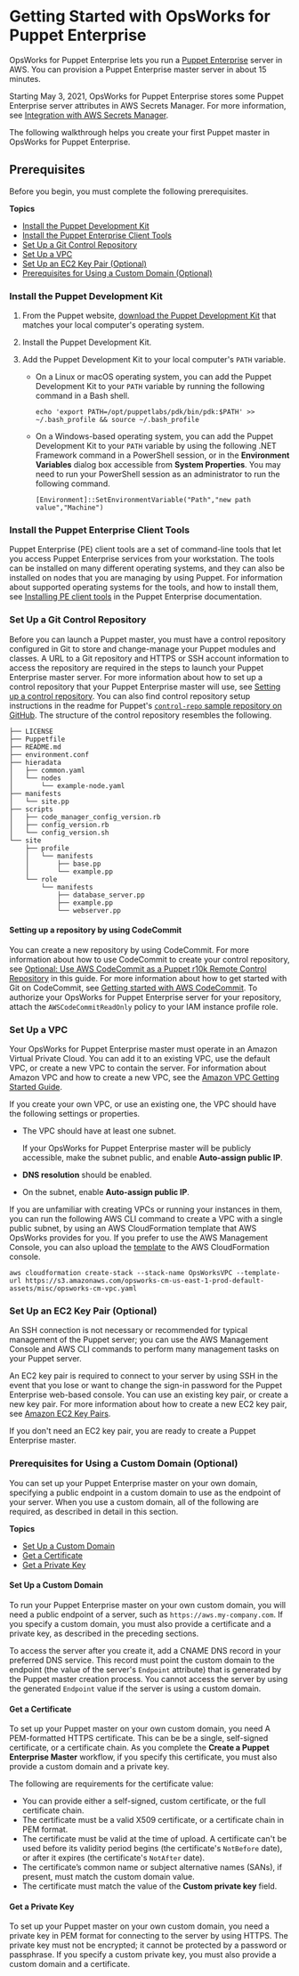 # Getting Started with OpsWorks for Puppet Enterprise<a name="gettingstarted-opspup"></a>

OpsWorks for Puppet Enterprise lets you run a [Puppet Enterprise](https://puppet.com/products/puppet-enterprise) server in AWS\. You can provision a Puppet Enterprise master server in about 15 minutes\.

Starting May 3, 2021, OpsWorks for Puppet Enterprise stores some Puppet Enterprise server attributes in AWS Secrets Manager\. For more information, see [Integration with AWS Secrets Manager](data-protection.md#data-protection-secrets-manager)\.

The following walkthrough helps you create your first Puppet master in OpsWorks for Puppet Enterprise\.

## Prerequisites<a name="gettingstarted-opspup-prereqs"></a>

Before you begin, you must complete the following prerequisites\.

**Topics**
+ [Install the Puppet Development Kit](#w2ab1b7c19b9b7)
+ [Install the Puppet Enterprise Client Tools](#w2ab1b7c19b9b9)
+ [Set Up a Git Control Repository](#configure-control-repository)
+ [Set Up a VPC](#set-up-vpc-puppet)
+ [Set Up an EC2 Key Pair \(Optional\)](#set-up-kp-puppet)
+ [Prerequisites for Using a Custom Domain \(Optional\)](#gettingstarted-opspup-prereq-customdomain)

### Install the Puppet Development Kit<a name="w2ab1b7c19b9b7"></a>

1. From the Puppet website, [download the Puppet Development Kit](https://puppet.com/download-puppet-development-kit) that matches your local computer's operating system\.

1. Install the Puppet Development Kit\.

1. Add the Puppet Development Kit to your local computer's `PATH` variable\.
   + On a Linux or macOS operating system, you can add the Puppet Development Kit to your `PATH` variable by running the following command in a Bash shell\.

     ```
     echo 'export PATH=/opt/puppetlabs/pdk/bin/pdk:$PATH' >> ~/.bash_profile && source ~/.bash_profile
     ```
   + On a Windows\-based operating system, you can add the Puppet Development Kit to your `PATH` variable by using the following \.NET Framework command in a PowerShell session, or in the **Environment Variables** dialog box accessible from **System Properties**\. You may need to run your PowerShell session as an administrator to run the following command\.

     ```
     [Environment]::SetEnvironmentVariable("Path","new path value","Machine")
     ```

### Install the Puppet Enterprise Client Tools<a name="w2ab1b7c19b9b9"></a>

Puppet Enterprise \(PE\) client tools are a set of command\-line tools that let you access Puppet Enterprise services from your workstation\. The tools can be installed on many different operating systems, and they can also be installed on nodes that you are managing by using Puppet\. For information about supported operating systems for the tools, and how to install them, see [Installing PE client tools](https://puppet.com/docs/pe/2019.8/installing_pe_client_tools.html) in the Puppet Enterprise documentation\.

### Set Up a Git Control Repository<a name="configure-control-repository"></a>

Before you can launch a Puppet master, you must have a control repository configured in Git to store and change\-manage your Puppet modules and classes\. A URL to a Git repository and HTTPS or SSH account information to access the repository are required in the steps to launch your Puppet Enterprise master server\. For more information about how to set up a control repository that your Puppet Enterprise master will use, see [Setting up a control repository](https://puppet.com/docs/pe/2019.8/control_repo.html)\. You can also find control repository setup instructions in the readme for Puppet's [`control-repo` sample repository on GitHub](https://github.com/puppetlabs/control-repo)\. The structure of the control repository resembles the following\.

```
├── LICENSE
├── Puppetfile
├── README.md
├── environment.conf
├── hieradata
│   ├── common.yaml
│   └── nodes
│       └── example-node.yaml
├── manifests
│   └── site.pp
├── scripts
│   ├── code_manager_config_version.rb
│   ├── config_version.rb
│   └── config_version.sh
└── site
    ├── profile
    │   └── manifests
    │       ├── base.pp
    │       └── example.pp
    └── role
        └── manifests
            ├── database_server.pp
            ├── example.pp
            └── webserver.pp
```

#### Setting up a repository by using CodeCommit<a name="w2ab1b7c19b9c11b7"></a>

You can create a new repository by using CodeCommit\. For more information about how to use CodeCommit to create your control repository, see [Optional: Use AWS CodeCommit as a Puppet r10k Remote Control Repository](opspup-puppet-codecommit.md) in this guide\. For more information about how to get started with Git on CodeCommit, see [Getting started with AWS CodeCommit](http://docs.aws.amazon.com/codecommit/latest/userguide/getting-started.html)\. To authorize your OpsWorks for Puppet Enterprise server for your repository, attach the `AWSCodeCommitReadOnly` policy to your IAM instance profile role\.

### Set Up a VPC<a name="set-up-vpc-puppet"></a>

Your OpsWorks for Puppet Enterprise master must operate in an Amazon Virtual Private Cloud\. You can add it to an existing VPC, use the default VPC, or create a new VPC to contain the server\. For information about Amazon VPC and how to create a new VPC, see the [Amazon VPC Getting Started Guide](https://docs.aws.amazon.com/AmazonVPC/latest/GettingStartedGuide/)\.

If you create your own VPC, or use an existing one, the VPC should have the following settings or properties\.
+ The VPC should have at least one subnet\.

  If your OpsWorks for Puppet Enterprise master will be publicly accessible, make the subnet public, and enable **Auto\-assign public IP**\.
+ **DNS resolution** should be enabled\.
+ On the subnet, enable **Auto\-assign public IP**\.

If you are unfamiliar with creating VPCs or running your instances in them, you can run the following AWS CLI command to create a VPC with a single public subnet, by using an AWS CloudFormation template that AWS OpsWorks provides for you\. If you prefer to use the AWS Management Console, you can also upload the [template](https://s3.amazonaws.com/opsworks-cm-us-east-1-prod-default-assets/misc/opsworks-cm-vpc.yaml) to the AWS CloudFormation console\.

```
aws cloudformation create-stack --stack-name OpsWorksVPC --template-url https://s3.amazonaws.com/opsworks-cm-us-east-1-prod-default-assets/misc/opsworks-cm-vpc.yaml
```

### Set Up an EC2 Key Pair \(Optional\)<a name="set-up-kp-puppet"></a>

An SSH connection is not necessary or recommended for typical management of the Puppet server; you can use the AWS Management Console and AWS CLI commands to perform many management tasks on your Puppet server\.

An EC2 key pair is required to connect to your server by using SSH in the event that you lose or want to change the sign\-in password for the Puppet Enterprise web\-based console\. You can use an existing key pair, or create a new key pair\. For more information about how to create a new EC2 key pair, see [Amazon EC2 Key Pairs](https://docs.aws.amazon.com/AWSEC2/latest/UserGuide/ec2-key-pairs.html)\.

If you don't need an EC2 key pair, you are ready to create a Puppet Enterprise master\.

### Prerequisites for Using a Custom Domain \(Optional\)<a name="gettingstarted-opspup-prereq-customdomain"></a>

You can set up your Puppet Enterprise master on your own domain, specifying a public endpoint in a custom domain to use as the endpoint of your server\. When you use a custom domain, all of the following are required, as described in detail in this section\.

**Topics**
+ [Set Up a Custom Domain](#opspup-prereq-customdomain)
+ [Get a Certificate](#opspup-prereq-customdomain-cert)
+ [Get a Private Key](#opspup-prereq-customdomain-pk)

#### Set Up a Custom Domain<a name="opspup-prereq-customdomain"></a>

To run your Puppet Enterprise master on your own custom domain, you will need a public endpoint of a server, such as `https://aws.my-company.com`\. If you specify a custom domain, you must also provide a certificate and a private key, as described in the preceding sections\.

To access the server after you create it, add a CNAME DNS record in your preferred DNS service\. This record must point the custom domain to the endpoint \(the value of the server's `Endpoint` attribute\) that is generated by the Puppet master creation process\. You cannot access the server by using the generated `Endpoint` value if the server is using a custom domain\.

#### Get a Certificate<a name="opspup-prereq-customdomain-cert"></a>

To set up your Puppet master on your own custom domain, you need A PEM\-formatted HTTPS certificate\. This can be be a single, self\-signed certificate, or a certificate chain\. As you complete the **Create a Puppet Enterprise Master** workflow, if you specify this certificate, you must also provide a custom domain and a private key\.

The following are requirements for the certificate value:
+ You can provide either a self\-signed, custom certificate, or the full certificate chain\.
+ The certificate must be a valid X509 certificate, or a certificate chain in PEM format\.
+ The certificate must be valid at the time of upload\. A certificate can't be used before its validity period begins \(the certificate's `NotBefore` date\), or after it expires \(the certificate's `NotAfter` date\)\.
+ The certificate’s common name or subject alternative names \(SANs\), if present, must match the custom domain value\.
+ The certificate must match the value of the **Custom private key** field\.

#### Get a Private Key<a name="opspup-prereq-customdomain-pk"></a>

To set up your Puppet master on your own custom domain, you need a private key in PEM format for connecting to the server by using HTTPS\. The private key must not be encrypted; it cannot be protected by a password or passphrase\. If you specify a custom private key, you must also provide a custom domain and a certificate\.